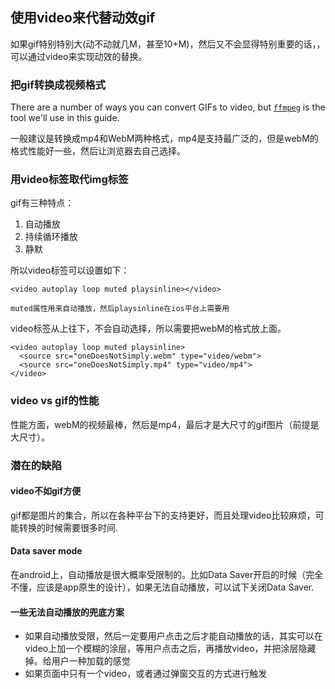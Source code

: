 ## 使用video来代替动效gif

如果gif特别特别大(动不动就几M，甚至10+M)，然后又不会显得特别重要的话，，可以通过video来实现动效的替换。



### 把gif转换成视频格式

There are a number of ways you can convert GIFs to video, but [`ffmpeg`](https://www.ffmpeg.org/) is the tool we'll use in this guide. 

一般建议是转换成mp4和WebM两种格式，mp4是支持最广泛的，但是webM的格式性能好一些，然后让浏览器去自己选择。



### 用video标签取代img标签

gif有三种特点：

1. 自动播放
2. 持续循环播放
3. 静默

所以video标签可以设置如下：

```
<video autoplay loop muted playsinline></video>

muted属性用来自动播放，然后playsinline在ios平台上需要用
```



video标签从上往下，不会自动选择，所以需要把webM的格式放上面。

```
<video autoplay loop muted playsinline>
  <source src="oneDoesNotSimply.webm" type="video/webm">
  <source src="oneDoesNotSimply.mp4" type="video/mp4">
</video>
```



### video vs gif的性能

性能方面，webM的视频最棒，然后是mp4，最后才是大尺寸的gif图片（前提是大尺寸）。



### 潜在的缺陷



#### video不如gif方便

gif都是图片的集合，所以在各种平台下的支持更好，而且处理video比较麻烦，可能转换的时候需要很多时间.



#### Data saver mode

在android上，自动播放是很大概率受限制的。比如Data Saver开启的时候（完全不懂，应该是app原生的设计），如果无法自动播放，可以试下关闭Data Saver.



#### 一些无法自动播放的兜底方案

* 如果自动播放受限，然后一定要用户点击之后才能自动播放的话，其实可以在video上加一个模糊的涂层，等用户点击之后，再播放video，并把涂层隐藏掉。给用户一种加载的感觉
* 如果页面中只有一个video，或者通过弹窗交互的方式进行触发









